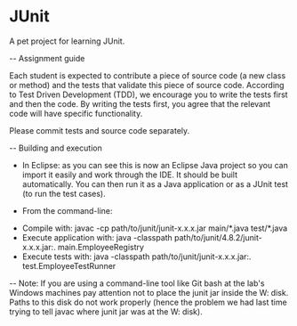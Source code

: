 JUnit
=====

A pet project for learning JUnit.

--
Assignment guide

Each student is expected to contribute a piece of source code
(a new class or method) and the tests that validate this piece
of source code.
According to Test Driven Development (TDD), we encourage you to 
write the tests first and then the code. By writing the tests first,
you agree that the relevant code will have specific functionality.

Please commit tests and source code separately.

--
Building and execution

* In Eclipse: as you can see this is now an Eclipse Java project
  so you can import it easily and work through the IDE. It should 
  be built automatically. You can then run it as a Java application
  or as a JUnit test (to run the test cases).

* From the command-line:
 - Compile with: javac -cp path/to/junit/junit-x.x.x.jar main/\*.java test/\*.java
 - Execute application with: java -classpath path/to/junit/4.8.2/junit-x.x.x.jar:. main.EmployeeRegistry
 - Execute tests with: java -classpath path/to/junit/junit-x.x.x.jar:. test.EmployeeTestRunner

--
Note: If you are using a command-line tool like Git bash at the lab's Windows machines pay attention not
to place the junit jar inside the W: disk. Paths to this disk do not work properly (hence the problem
we had last time trying to tell javac where junit jar was at the W: disk).
